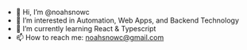 - 👋 Hi, I’m @noahsnowc
- 👀 I’m interested in Automation, Web Apps, and Backend Technology
- 🌱 I’m currently learning React & Typescript
- 📫 How to reach me: noahsnowc@gmail.com
<!---
noahsnowc/noahsnowc is a ✨ special ✨ repository because its `README.md` (this file) appears on your GitHub profile.
You can click the Preview link to take a look at your changes.
--->
